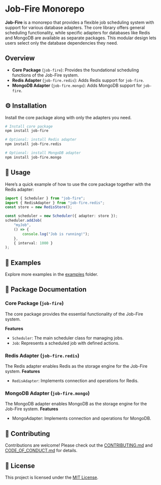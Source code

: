 # Job-Fire Monorepo

**Job-Fire** is a monorepo that provides a flexible job scheduling system with support for various database adapters. The core library offers general scheduling functionality, while specific adapters for databases like Redis and MongoDB are available as separate packages. This modular design lets users select only the database dependencies they need.

## Overview

-   **Core Package** (`job-fire`): Provides the foundational scheduling functions of the Job-Fire system.
-   **Redis Adapter** (`job-fire.redis`): Adds Redis support for `job-fire`.
-   **MongoDB Adapter** (`job-fire.mongo`): Adds MongoDB support for `job-fire`.

## ⚙️ Installation

Install the core package along with only the adapters you need.

```bash
# Install core package
npm install job-fire

# Optional: install Redis adapter
npm install job-fire.redis

# Optional: install MongoDB adapter
npm install job-fire.mongo
```

## 🚀 Usage

Here’s a quick example of how to use the core package together with the Redis adapter:

```typescript
import { Scheduler } from "job-fire";
import { RedisAdapter } from "job-fire.redis";
const store = new RedisStore();

const scheduler = new Scheduler({ adapter: store });
scheduler.addJob(
    "myJob",
    () => {
        console.log("Job is running!");
    },
    { interval: 1000 }
);
```

## 🧪 Examples

Explore more examples in the [examples](./packages/core/examples) folder.

## 📖 Package Documentation

### Core Package (`job-fire`)

The core package provides the essential functionality of the Job-Fire system.

**Features**

-   `Scheduler`: The main scheduler class for managing jobs.
-   `Job`: Represents a scheduled job with defined actions.

### Redis Adapter (`job-fire.redis`)

The Redis adapter enables Redis as the storage engine for the Job-Fire system.
**Features**

-   `RedisAdapter`: Implements connection and operations for Redis.

### MongoDB Adapter (`job-fire.mongo`)

The MongoDB adapter enables MongoDB as the storage engine for the Job-Fire system.
**Features**

-   MongoAdapter: Implements connection and operations for MongoDB.

## 🤝 Contributing

Contributions are welcome! Please check out the [CONTRIBUTING.md](/CONTRIBUTING.md) and [CODE_OF_CONDUCT.md](/CODE_OF_CONDUCT.md) for details.

## 📜 License

This project is licensed under the [MIT License](./LICENSE).
